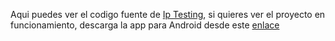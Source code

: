 Aqui puedes ver el codigo fuente de [Ip Testing](https://play.google.com/store/apps/details?id=com.iptesting), si quieres ver el proyecto en funcionamiento, descarga la app para Android desde este [enlace](https://play.google.com/store/apps/details?id=com.iptesting)
